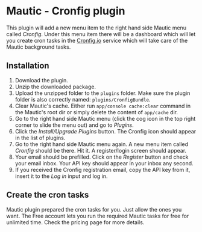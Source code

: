 # Mautic - Cronfig plugin

This plugin will add a new menu item to the right hand side Mautic menu called *Cronfig*. Under this menu item there will be a dashboard which will let you create cron tasks in the [Cronfig.io](https://cronfig.io) service which will take care of the Mautic background tasks.

## Installation

1. Download the plugin.
2. Unzip the downloaded package.
3. Upload the unzipped folder to the `plugins` folder. Make sure the plugin folder is also correctly named: `plugins/CronfigBundle`.
4. Clear Mautic's cache. Either run `app/console cache:clear` command in the Mautic's root dir or simply delete the content of `app/cache` dir.
5. Go to the right hand side Mautic menu (click the cog icon in the top right corner to slide the menu out) and go to *Plugins*.
6. Click the *Install/Upgrade Plugins* button. The Cronfig icon should appear in the list of plugins.
7. Go to the right hand side Mautic menu again. A new menu item called *Cronfig* should be there. Hit it. A register/login screen should appear.
8. Your email should be prefilled. Click on the *Register* button and check your email inbox. Your API key should appear in your inbox any second.
9. If you received the Cronfig registration email, copy the API key from it, insert it to the *Log in* input and log in.

## Create the cron tasks

Mautic plugin prepared the cron tasks for you. Just allow the ones you want. The Free account lets you run the required Mautic tasks for free for unlimited time. Check the pricing page for more details. 
